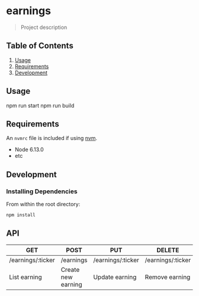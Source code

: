 # earnings

> Project description

## Table of Contents

1. [Usage](#Usage)
1. [Requirements](#requirements)
1. [Development](#development)

## Usage

npm run start
npm run build

## Requirements

An `nvmrc` file is included if using [nvm](https://github.com/creationix/nvm).

- Node 6.13.0
- etc

## Development

### Installing Dependencies

From within the root directory:

```sh
npm install
```
## API

| GET               | POST               | PUT               | DELETE            |
| ----------------- | ------------------ | ------------------| ----------------- |
| /earnings/:ticker | /earnings          | /earnings/:ticker | /earnings/:ticker |
| List earning      | Create new earning | Update earning    | Remove earning    |
